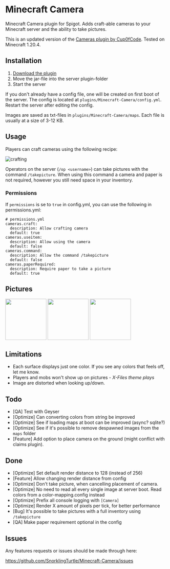 Minecraft Camera
================

Minecraft Camera plugin for Spigot. Adds craft-able cameras to your Minecraft server and the ability to take pictures. 

This is an updated version of the [Cameras plugin by Cup0fCode](https://github.com/Cup0fCode/Cameras/). Tested on Minecraft 1.20.4.

## Installation

1. [Download the plugin](https://github.com/SnorklingTurtle/Minecraft-Camera/releases/)
2. Move the jar-file into the server plugin-folder
3. Start the server

If you don't already have a config file, one will be created on first boot of the server. The config is located at `plugins/Minecraft-Camera/config.yml`. Restart the server after editing the config. 

Images are saved as txt-files in `plugins/Minecraft-Camera/maps`. Each file is usually at a size of 3-12 KB.

## Usage
Players can craft cameras using the following recipe:

![crafting](https://i.imgur.com/GsrxLPY.png)

Operators on the server (`/op <username>`) can take pictures with the command `/takepicture`. When using this command a camera and paper is 
not required, however you still need space in your inventory.

### Permissions

If `permissions` is se to `true` in config.yml, you can use the following in permissions.yml:

```
# permissions.yml
cameras.craft:
  description: Allow crafting camera
  default: true
cameras.useitem:
  description: Allow using the camera
  default: false
cameras.command:
  description: Allow the command /takepicture
  default: false
cameras.paperRequired:
  description: Require paper to take a picture
  default: true
```


## Pictures

<img src="https://i.imgur.com/Bzi99fL.png" width="128">
<img src="https://i.imgur.com/YRiBxGn.png" width="128">
<img src="https://i.imgur.com/pstXzfc.png" width="128">

## Limitations
* Each surface displays just one color. If you see any colors that feels off, let me know.
* Players and mobs won't show up on pictures - *X-Files theme plays*
* Image are distorted when looking up/down.

## Todo
* [QA] Test with Geyser
* [Optimize] Can converting colors from string be improved
* [Optimize] See if loading maps at boot can be improved (async? sqlite?)
* [Optimize] See if it's possible to remove despawned images from the `maps` folder
* [Feature] Add option to place camera on the ground (might conflict with claims plugin).

## Done

* [Optimize] Set default render distance to 128 (instead of 256)
* [Feature] Allow changing render distance from config
* [Optimize] Don't take picture, when cancelling placement of camera.
* [Optimize] No need to read all every single image at server boot. Read colors from a color-mapping.config instead
* [Optimize] Prefix all console logging with `[Camera]`
* [Optimize] Render X amount of pixels per tick, for better performance
* [Bug] It's possible to take pictures with a full inventory using `/takepicture`
* [QA] Make paper requirement optional in the config

## Issues

Any features requests or issues should be made through here:

https://github.com/SnorklingTurtle/Minecraft-Camera/issues
